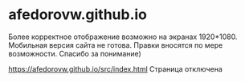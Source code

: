 # afedorovw.github.io
Более корректное отображение возможно на экранах 1920*1080.
Мобильная версия сайта не готова.
Правки вносятся по мере возможности.
Спасибо за понимание)

https://afedorovw.github.io/src/index.html
Страница отключена
